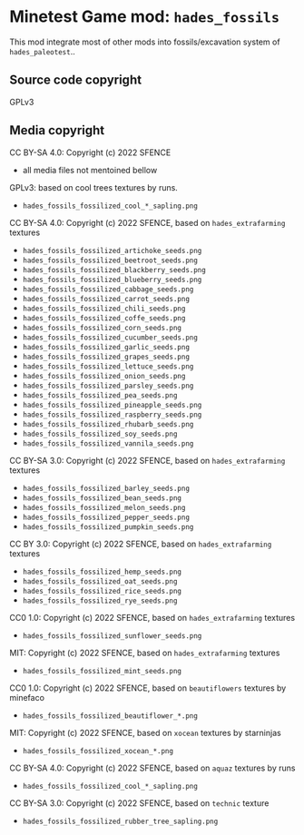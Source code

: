Minetest Game mod: `hades_fossils`
================================

This mod integrate most of other mods into fossils/excavation system of `hades_paleotest`..

Source code copyright
----------------------
GPLv3

Media copyright
---------------

CC BY-SA 4.0: Copyright (c) 2022 SFENCE
  * all media files not mentoined bellow

GPLv3: based on cool trees textures by runs.
  * `hades_fossils_fossilized_cool_*_sapling.png`

CC BY-SA 4.0: Copyright (c) 2022 SFENCE, based on `hades_extrafarming` textures
  * `hades_fossils_fossilized_artichoke_seeds.png`
  * `hades_fossils_fossilized_beetroot_seeds.png`
  * `hades_fossils_fossilized_blackberry_seeds.png`
  * `hades_fossils_fossilized_blueberry_seeds.png`
  * `hades_fossils_fossilized_cabbage_seeds.png`
  * `hades_fossils_fossilized_carrot_seeds.png`
  * `hades_fossils_fossilized_chili_seeds.png`
  * `hades_fossils_fossilized_coffe_seeds.png`
  * `hades_fossils_fossilized_corn_seeds.png`
  * `hades_fossils_fossilized_cucumber_seeds.png`
  * `hades_fossils_fossilized_garlic_seeds.png`
  * `hades_fossils_fossilized_grapes_seeds.png`
  * `hades_fossils_fossilized_lettuce_seeds.png`
  * `hades_fossils_fossilized_onion_seeds.png`
  * `hades_fossils_fossilized_parsley_seeds.png`
  * `hades_fossils_fossilized_pea_seeds.png`
  * `hades_fossils_fossilized_pineapple_seeds.png`
  * `hades_fossils_fossilized_raspberry_seeds.png`
  * `hades_fossils_fossilized_rhubarb_seeds.png`
  * `hades_fossils_fossilized_soy_seeds.png`
  * `hades_fossils_fossilized_vannila_seeds.png`

CC BY-SA 3.0: Copyright (c) 2022 SFENCE, based on `hades_extrafarming` textures
  * `hades_fossils_fossilized_barley_seeds.png`
  * `hades_fossils_fossilized_bean_seeds.png`
  * `hades_fossils_fossilized_melon_seeds.png`
  * `hades_fossils_fossilized_pepper_seeds.png`
  * `hades_fossils_fossilized_pumpkin_seeds.png`

CC BY 3.0: Copyright (c) 2022 SFENCE, based on `hades_extrafarming` textures
  * `hades_fossils_fossilized_hemp_seeds.png`
  * `hades_fossils_fossilized_oat_seeds.png`
  * `hades_fossils_fossilized_rice_seeds.png`
  * `hades_fossils_fossilized_rye_seeds.png`

CC0 1.0: Copyright (c) 2022 SFENCE, based on `hades_extrafarming` textures
  * `hades_fossils_fossilized_sunflower_seeds.png`

MIT: Copyright (c) 2022 SFENCE, based on `hades_extrafarming` textures
  * `hades_fossils_fossilized_mint_seeds.png`

CC0 1.0: Copyright (c) 2022 SFENCE, based on `beautiflowers` textures by minefaco
  * `hades_fossils_fossilized_beautiflower_*.png`

MIT: Copyright (c) 2022 SFENCE, based on `xocean` textures by starninjas
  * `hades_fossils_fossilized_xocean_*.png`

CC BY-SA 4.0: Copyright (c) 2022 SFENCE, based on `aquaz` textures by runs
  * `hades_fossils_fossilized_cool_*_sapling.png`

CC BY-SA 3.0: Copyright (c) 2022 SFENCE, based on `technic` texture
  * `hades_fossils_fossilized_rubber_tree_sapling.png`


